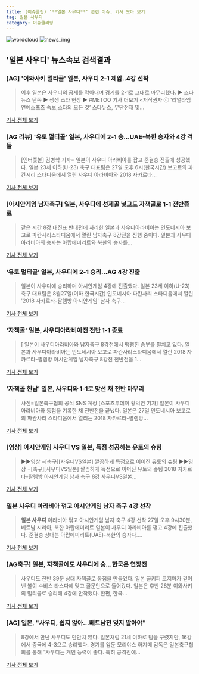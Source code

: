 ```yaml
---
title: (이슈클립) '**일본 사우디**' 관련 이슈, 기사 모아 보기
tag: 일본 사우디
category: 이슈클리핑
---
```

![wordcloud](https://s3.ap-northeast-2.amazonaws.com/lyrics101-wordcloud/2018-08-27-1535371155.png)
![news_img](https://user-images.githubusercontent.com/42597476/44507050-1206f400-a6e4-11e8-8d98-7ffbfebb353f.png)
## **'**일본 사우디**'** 뉴스속보 검색결과
### [AG] '이와사키 멀티골' 일본, 사우디 2-1 제압..4강 선착

>이후 일본은 사우디의 공세를 막아내며 경기를 2-1로 그대로 마무리했다. ▶ 스타뉴스 단독 ▶ 생생 스타 현장 ▶ #METOO 기사 더보기 <저작권자 ⓒ ‘리얼타임 연예스포츠 속보,스타의 모든 것’ 스타뉴스, 무단전재 및...

<a href="http://star.mt.co.kr/stview.php?no=2018082716463628506" target="_blank">기사 전체 보기</a>

### [AG 리뷰] '유토 멀티골' 일본, 사우디에 2-1 승...UAE-북한 승자와 4강 격돌

>[인터풋볼] 김병학 기자= 일본이 사우디 아라비아를 잡고 준결승 진출에 성공했다. 일본 23세 이하(U-23) 축구 대표팀은 27일 오후 6시(한국시간) 보고르의 파칸시리 스타디움에서 열린 사우디 아라비아와 2018 자카르타...

<a href="http://www.interfootball.co.kr/news/articleView.html?idxno=236411" target="_blank">기사 전체 보기</a>

### [아시안게임 남자축구] 일본, 사우디에 선제골 넣고도 자책골로 1-1 전반종료

>같은 시간 8강 대진표 반대편에 자리한 일본과 사우디아라비아는 인도네시아 보고로 파칸사리스타디움에서 열린 남자축구 8강전을 진행 중이다.  일본과 사우디아라비아의 승자는 아랍에미리트와 북한의 승자를...

<a href="http://news20.busan.com/controller/newsController.jsp?newsId=20180827000300" target="_blank">기사 전체 보기</a>

### ‘유토 멀티골’ 일본, 사우디에 2-1 승리…AG 4강 진출

>일본이 사우디에 승리하며 아시안게임 4강에 진출했다. 일본 23세 이하(U-23) 축구 대표팀은 8월27일(이하 한국시간) 인도네시아 파칸사리 스타디움에서 열린 '2018 자카르타-팔렘방 아시안게임' 남자 축구...

<a href="http://www.newsen.com/news_view.php?uid=201808272015093040" target="_blank">기사 전체 보기</a>

### '자책골' 일본, 사우디아라비아전 전반 1-1 종료

>[ 일본이 사우디아라비아와 남자축구 8강전에서 팽팽한 승부를 펼치고 있다. 일본과 사우디아라비아는 인도네시아 보고로 파칸사리스타디움에서 열린 2018 자카르타-팔렘방 아시안게임 남자축구 8강전 전반전을 1...

<a href="http://www.mydaily.co.kr/new_yk/html/read.php?newsid=201808271903581164&ext=na" target="_blank">기사 전체 보기</a>

### '자책골 헌납' 일본, 사우디와 1-1로 맞선 채 전반 마무리

>사진=일본축구협회 공식 SNS 계정 [스포츠투데이 황덕연 기자] 일본이 사우디아라비아와 동점을 기록한 채 전반전을 끝냈다. 일본은 27일 인도네시아 보고로의 파칸사리 스타디움에서 열리는 2018 자카르타-팔렘방...

<a href="http://stoo.asiae.co.kr/news/naver_view.htm?idxno=2018082718525274712" target="_blank">기사 전체 보기</a>

### [영상] 아시안게임 사우디 VS 일본, 득점 성공하는 유토의 슈팅

>▶▶영상 =[축구][사우디VS일본] 깔끔하게 득점으로 이어진 유토의 슈팅 ▶▶영상 =[축구][사우디VS일본] 깔끔하게 득점으로 이어진 유토의 슈팅 2018 자카르타-팔렘방 아시안게임 남자 축구 8강 사우디VS일본...

<a href="https://programs.sbs.co.kr/sports/ag2018/article/56053/S10009188695" target="_blank">기사 전체 보기</a>

### **일본 사우디** 아라비아 꺾고 아시안게임 남자 축구 4강 선착

>**일본 사우디** 아라비아 꺾고 아시안게임 남자 축구 4강 선착 27일 오후 9시30분, 베트남 시리아, 북한 아랍에미리트 일본이 사우디 아라비아를 꺾고 4강에 진출했다. 준결승 상대는 아랍에미리트(UAE)-북한의 승자다....

<a href="http://www.namdonews.com/news/articleView.html?idxno=487809" target="_blank">기사 전체 보기</a>

### [AG축구] 일본, 자책골에도 사우디에 승...한국은 연장전

>사우디도 전반 39분 상대 자책골로 동점을 만들었다. 일본 골키퍼 코지마가 걷어낸 볼이 수비스 타스다에 맞고 골문안으로 들어갔다. 일본은 후반 28분 이와사키의 멀티골로 승리해 4강에 안착했다. 한편, 한국...

<a href="http://www.kookje.co.kr/news2011/asp/newsbody.asp?code=0600&key=20180827.99099012712" target="_blank">기사 전체 보기</a>

### [AG] 일본, "사우디, 쉽지 않아...베트남전 잊지 말아야"

>8강에서 만난 사우디도 만만치 않다. 일본처럼 21세 이하로 팀을 꾸렸지만, 16강에서 중국에 4-3으로 승리했다. 경기를 앞둔 모리야스 하지메 감독은 일본축구협회를 통해 “사우디는 개인 능력이 좋다. 특히 공격진에...

<a href="http://www.sportalkorea.com/news/view.php?gisa_uniq=2018082715023908&section_code=10&cp=se&gomb=1" target="_blank">기사 전체 보기</a>


